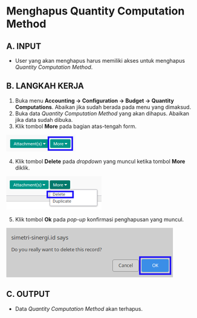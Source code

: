 # Menghapus Quantity Computation Method

## A. INPUT

* User yang akan menghapus harus memiliki akses untuk menghapus *Quantity Computation Method*.

## B. LANGKAH KERJA

1. Buka menu **Accounting -> Configuration -> Budget -> Quantity Computations**. Abaikan jika sudah berada pada menu yang dimaksud.
2. Buka data *Quantity Computation Method* yang akan dihapus. Abaikan jika data sudah dibuka.
3. Klik tombol **More** pada bagian atas-tengah form.

![](../../../img/quantity-computation-method/tombol-more.png)

4. Klik tombol **Delete** pada *dropdown* yang muncul ketika tombol **More** diklik.

![](../../../img/quantity-computation-method/tombol-more-delete.png)

5. Klik tombol **Ok** pada *pop-up* konfirmasi penghapusan yang muncul.

![](../../../img/quantity-computation-method/pop-up-konfirmasi-delete.png)

## C. OUTPUT

* Data *Quantity Computation Method* akan terhapus.
